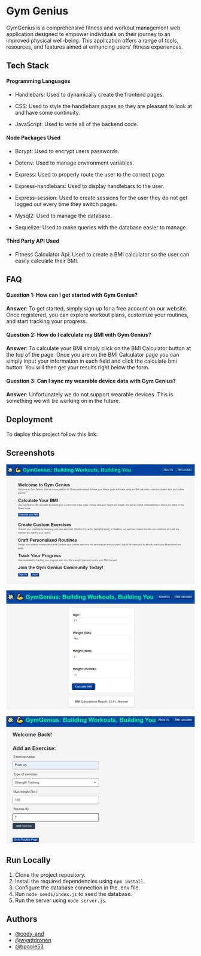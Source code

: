 # Gym Genius

GymGenius is a comprehensive fitness and workout management web application designed to empower individuals on their journey to an improved physical well-being. This application offers a range of tools, resources, and features aimed at enhancing users' fitness experiences.


## Tech Stack

#### Programming Languages
- Handlebars: Used to dynamically create the frontend pages.

- CSS: Used to style the handlebars pages so they are pleasant to look at and have some continuity. 

- JavaScript: Used to write all of the backend code.

#### Node Packages Used

- Bcrypt: Used to encrypt users passwords.

- Dotenv: Used to manage environment variables.

- Express: Used to properly route the user to the correct page. 

- Express-handlebars: Used to display handlebars to the user.  

- Express-session: Used to create sessions for the user they do not get logged out every time they switch pages. 

- Mysql2: Used to manage the database.

- Sequelize: Used to make queries with the database easier to manage.  

#### Third Party API Used

- Fitness Calculator Api: Used to create a BMI calculator so the user can easily calculate their BMI. 




## FAQ

#### Question 1: How can I get started with Gym Genius?

**Answer**: To get started, simply sign up for a free account on our website. Once registered, you can explore workout plans, customize your routines, and start tracking your progress.

#### Question 2: How do I calculate my BMI with Gym Genius?

**Answer**: To calculate your BMI simply click on the BMI Calculator button at the top of the page. Once you are on the BMI Calculator page you can simply input your information in each field and click the calculate bmi button. You will then get your results right below the form. 

#### Question 3: Can I sync my wearable device data with Gym Genius?

**Answer**: Unfortunately we do not support wearable devices. This is something we will be working on in the future. 


## Deployment

To deploy this project follow this link: 



## Screenshots

![App Screenshot](./assets/gymgeniushome.png)

![App Screenshot](./assets/gymgeniusbmi.png)

![App Screenshot](./assets/gymgeniusprofile.png)


## Run Locally

1. Clone the project repository.
2. Install the required dependencies using `npm install`.
3. Configure the database connection in the .env file.
4. Run `node seeds/index.js` to seed the database. 
5. Run the server using `node server.js`. 


## Authors

- [@cody-and](https://github.com/cody-and)
- [@wyattdronen](https://github.com/wyattdronen)
- [@bpoole53](https://github.com/bpoole53)



